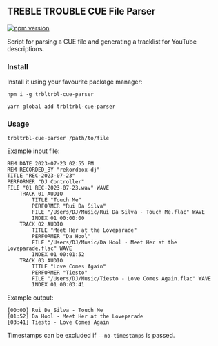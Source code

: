 ## TREBLE TROUBLE CUE File Parser

[![npm version](https://badge.fury.io/js/trbltrbl-cue-parser.svg)](https://badge.fury.io/js/trbltrbl-cue-parser)

Script for parsing a CUE file and generating a tracklist for YouTube descriptions.

### Install

Install it using your favourite package manager:

`npm i -g trbltrbl-cue-parser`

`yarn global add trbltrbl-cue-parser`

### Usage

`trbltrbl-cue-parser /path/to/file`

Example input file:
```
REM DATE 2023-07-23 02:55 PM
REM RECORDED_BY "rekordbox-dj"
TITLE "REC-2023-07-23"
PERFORMER "DJ Controller"
FILE "01 REC-2023-07-23.wav" WAVE
	TRACK 01 AUDIO
		TITLE "Touch Me"
		PERFORMER "Rui Da Silva"
		FILE "/Users/DJ/Music/Rui Da Silva - Touch Me.flac" WAVE
		INDEX 01 00:00:00
	TRACK 02 AUDIO
		TITLE "Meet Her at the Loveparade"
		PERFORMER "Da Hool"
		FILE "/Users/DJ/Music/Da Hool - Meet Her at the Loveparade.flac" WAVE
		INDEX 01 00:01:52
	TRACK 03 AUDIO
		TITLE "Love Comes Again"
		PERFORMER "Tiesto"
		FILE "/Users/DJ/Music/Tiesto - Love Comes Again.flac" WAVE
		INDEX 01 00:03:41
```

Example output:
```
[00:00] Rui Da Silva - Touch Me
[01:52] Da Hool - Meet Her at the Loveparade
[03:41] Tiesto - Love Comes Again
```

Timestamps can be excluded if `--no-timestamps` is passed.
